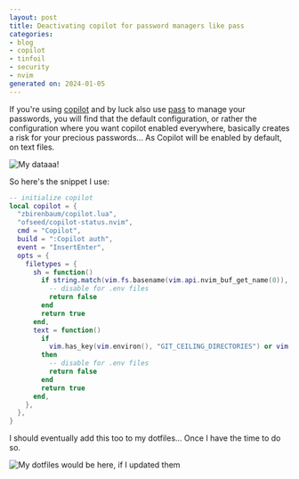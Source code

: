 ```yaml
---
layout: post
title: Deactivating copilot for password managers like pass
categories:
- blog
- copilot 
- tinfoil 
- security 
- nvim
generated on: 2024-01-05
---
```


If you're using [copilot](https://github.com/copilot) and by luck also use [pass](https://www.passwordstore.org/) to manage
your passwords, you will find that the default configuration, or rather the configuration where you want copilot enabled
everywhere, basically creates a risk for your precious passwords... As Copilot will be enabled by default, on text files.

![My dataaa!](https://media.giphy.com/media/v1.Y2lkPTc5MGI3NjExMWZ5aXozcnJvMmRmZ2xra2trY3M4c2Nub2lzbjh4dXIwdHVjZDA2ZSZlcD12MV9pbnRlcm5hbF9naWZfYnlfaWQmY3Q9Zw/G1ifnX4d5tYFACktp9/giphy.gif)

So here's the snippet I use:

```lua
-- initialize copilot
local copilot = {
  "zbirenbaum/copilot.lua",
  "ofseed/copilot-status.nvim",
  cmd = "Copilot",
  build = ":Copilot auth",
  event = "InsertEnter",
  opts = {
    filetypes = {
      sh = function()
        if string.match(vim.fs.basename(vim.api.nvim_buf_get_name(0)), "^%.env.*") then
          -- disable for .env files
          return false
        end
        return true
      end,
      text = function()
        if
          vim.has_key(vim.environ(), "GIT_CEILING_DIRECTORIES") or vim.has_key(vim.environ(), "PASS_VERSION")
        then
          -- disable for .env files
          return false
        end
        return true
      end,
    },
  },
}
```

I should eventually add this too to my dotfiles... Once I have the time to do so.

![My dotfiles would be here, if I updated them](/assets/images/if-i-had-dotfiles.jpg)

